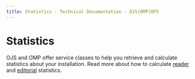 ```yaml
---
title: Statistics - Technical Documentation - OJS|OMP|OPS
---
```


# Statistics

OJS and OMP offer service classes to help you retrieve and calculate statistics about your installation. Read more about how to calculate [reader](statistics-reader) and [editorial](statistics-editorial) statistics.